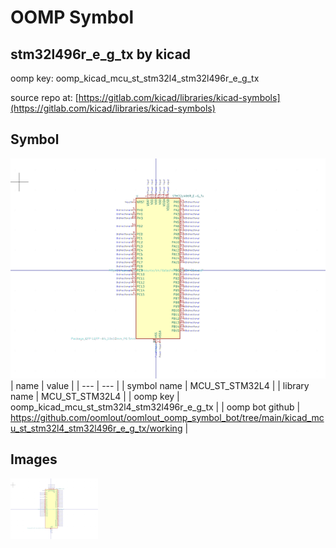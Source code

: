 # OOMP Symbol  
## stm32l496r_e_g_tx  by kicad  
  
oomp key: oomp_kicad_mcu_st_stm32l4_stm32l496r_e_g_tx  
  
source repo at: [https://gitlab.com/kicad/libraries/kicad-symbols](https://gitlab.com/kicad/libraries/kicad-symbols)  
## Symbol  
  
[![working.png](working_600.png)](working.png)  
| name | value | 
| --- | --- | 
| symbol name | MCU_ST_STM32L4 | 
| library name | MCU_ST_STM32L4 | 
| oomp key | oomp_kicad_mcu_st_stm32l4_stm32l496r_e_g_tx | 
| oomp bot github | https://github.com/oomlout/oomlout_oomp_symbol_bot/tree/main/kicad_mcu_st_stm32l4_stm32l496r_e_g_tx/working | 
## Images  
  
[![working.png](working_140.png)](working.png)  
